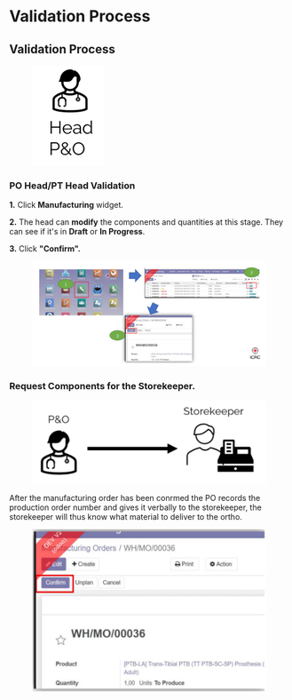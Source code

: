 # Validation Process

## **Validation Process**

<figure><img src="../../../.gitbook/assets/image (31).png" alt=""><figcaption></figcaption></figure>

### **PO Head/PT Head Validation**

**1.** Click **Manufacturing** widget.&#x20;

**2.** The head can **modify** the components and quantities at this stage. They can see if it's in **Draft** or **In Progress**.&#x20;

**3.** Click **"Confirm".**

<figure><img src="../../../.gitbook/assets/image (32).png" alt=""><figcaption></figcaption></figure>

### **Request Components for the Storekeeper.**

<figure><img src="../../../.gitbook/assets/image (33).png" alt=""><figcaption></figcaption></figure>

After the manufacturing order has been conrmed the PO records the production order number and gives it verbally to the storekeeper, the storekeeper will thus know what material to deliver to the ortho.

<figure><img src="../../../.gitbook/assets/image (34).png" alt=""><figcaption></figcaption></figure>

